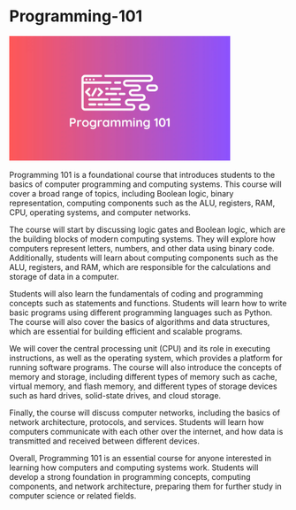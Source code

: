 # Programming-101
<img src="./images/Pytopia Logo.webp" alt="logo" width="400"/>

Programming 101 is a foundational course that introduces students to the basics of computer programming and computing systems. This course will cover a broad range of topics, including Boolean logic, binary representation, computing components such as the ALU, registers, RAM, CPU, operating systems, and computer networks.

The course will start by discussing logic gates and Boolean logic, which are the building blocks of modern computing systems. They will explore how computers represent letters, numbers, and other data using binary code. Additionally, students will learn about computing components such as the ALU, registers, and RAM, which are responsible for the calculations and storage of data in a computer.

Students will also learn the fundamentals of coding and programming concepts such as statements and functions. Students will learn how to write basic programs using different programming languages such as Python. The course will also cover the basics of algorithms and data structures, which are essential for building efficient and scalable programs.

We will cover the central processing unit (CPU) and its role in executing instructions, as well as the operating system, which provides a platform for running software programs. The course will also introduce the concepts of memory and storage, including different types of memory such as cache, virtual memory, and flash memory, and different types of storage devices such as hard drives, solid-state drives, and cloud storage.

Finally, the course will discuss computer networks, including the basics of network architecture, protocols, and services. Students will learn how computers communicate with each other over the internet, and how data is transmitted and received between different devices.

Overall, Programming 101 is an essential course for anyone interested in learning how computers and computing systems work. Students will develop a strong foundation in programming concepts, computing components, and network architecture, preparing them for further study in computer science or related fields.
